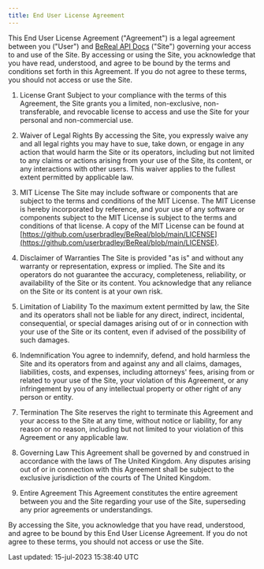 ```yaml
---
title: End User License Agreement
---
```



This End User License Agreement ("Agreement") is a legal agreement between you ("User") and [BeReal API Docs](https://bereal.breadnet.co.uk) ("Site") governing your access to and use of the Site. By accessing or using the Site, you acknowledge that you have read, understood, and agree to be bound by the terms and conditions set forth in this Agreement. If you do not agree to these terms, you should not access or use the Site.

1. License Grant
   Subject to your compliance with the terms of this Agreement, the Site grants you a limited, non-exclusive, non-transferable, and revocable license to access and use the Site for your personal and non-commercial use.

2. Waiver of Legal Rights
   By accessing the Site, you expressly waive any and all legal rights you may have to sue, take down, or engage in any action that would harm the Site or its operators, including but not limited to any claims or actions arising from your use of the Site, its content, or any interactions with other users. This waiver applies to the fullest extent permitted by applicable law.

3. MIT License
   The Site may include software or components that are subject to the terms and conditions of the MIT License. The MIT License is hereby incorporated by reference, and your use of any software or components subject to the MIT License is subject to the terms and conditions of that license. A copy of the MIT License can be found at [https://github.com/userbradley/BeReal/blob/main/LICENSE](https://github.com/userbradley/BeReal/blob/main/LICENSE).

4. Disclaimer of Warranties
   The Site is provided "as is" and without any warranty or representation, express or implied. The Site and its operators do not guarantee the accuracy, completeness, reliability, or availability of the Site or its content. You acknowledge that any reliance on the Site or its content is at your own risk.

5. Limitation of Liability
   To the maximum extent permitted by law, the Site and its operators shall not be liable for any direct, indirect, incidental, consequential, or special damages arising out of or in connection with your use of the Site or its content, even if advised of the possibility of such damages.

6. Indemnification
   You agree to indemnify, defend, and hold harmless the Site and its operators from and against any and all claims, damages, liabilities, costs, and expenses, including attorneys' fees, arising from or related to your use of the Site, your violation of this Agreement, or any infringement by you of any intellectual property or other right of any person or entity.

7. Termination
   The Site reserves the right to terminate this Agreement and your access to the Site at any time, without notice or liability, for any reason or no reason, including but not limited to your violation of this Agreement or any applicable law.

8. Governing Law
   This Agreement shall be governed by and construed in accordance with the laws of The United Kingdom. Any disputes arising out of or in connection with this Agreement shall be subject to the exclusive jurisdiction of the courts of The United Kingdom.

9. Entire Agreement
   This Agreement constitutes the entire agreement between you and the Site regarding your use of the Site, superseding any prior agreements or understandings.

By accessing the Site, you acknowledge that you have read, understood, and agree to be bound by this End User License Agreement. If you do not agree to these terms, you should not access or use the Site.

Last updated: 15-jul-2023 15:38:40 UTC

